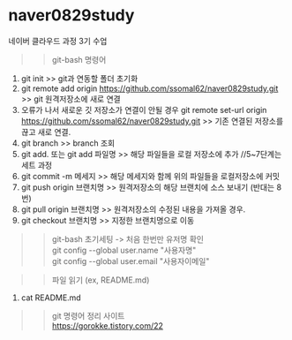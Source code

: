# naver0829study
네이버 클라우드 과정 3기 수업

>>git-bash 명령어
 1. git init >> git과 연동할 폴더 초기화
 2. git remote add origin https://github.com/ssomal62/naver0829study.git >> git 원격저장소에 새로 연결
 3. 오류가 나서 새로운 깃 저장소가 연결이 안될 경우
    git remote set-url origin https://github.com/ssomal62/naver0829study.git >> 기존 연결된 저장소를 끊고 새로 연결.
 4. git branch >> branch 조회
 5. git add. 또는 git add 파일명 >> 해당 파일들을 로컬 저장소에 추가    //5~7단계는 세트 과정
 6. git commit -m 메세지 >> 해당 메세지와 함께 위의 파일들을 로컬저장소에 커밋
 7. git push origin 브랜치명 >> 원격저장소의 해당 브랜치에 소스 보내기 (반대는 8번)
 8. git pull origin 브랜치명 >> 원격저장소의 수정된 내용을 가져올 경우.
 9. git checkout 브랜치명 >> 지정한 브랜치명으로 이동

>>git-bash 초기세팅 -> 처음 한번만 유저명 확인  
  git config --global user.name "사용자명"  
  git config --global user.email "사용자이메일"  

>>파일 읽기 (ex, README.md)
1. cat README.md

>>git 명령어 정리 사이트  
  https://gorokke.tistory.com/22

